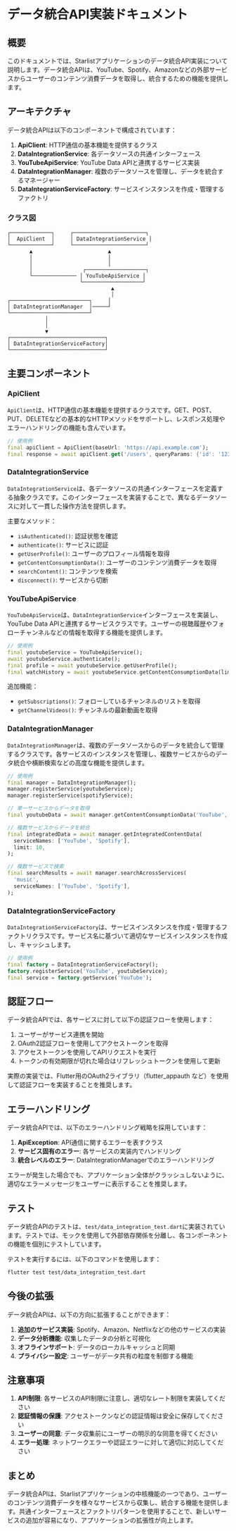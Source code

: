 # データ統合API実装ドキュメント

## 概要

このドキュメントでは、Starlistアプリケーションのデータ統合API実装について説明します。データ統合APIは、YouTube、Spotify、Amazonなどの外部サービスからユーザーのコンテンツ消費データを取得し、統合するための機能を提供します。

## アーキテクチャ

データ統合APIは以下のコンポーネントで構成されています：

1. **ApiClient**: HTTP通信の基本機能を提供するクラス
2. **DataIntegrationService**: 各データソースの共通インターフェース
3. **YouTubeApiService**: YouTube Data APIと連携するサービス実装
4. **DataIntegrationManager**: 複数のデータソースを管理し、データを統合するマネージャー
5. **DataIntegrationServiceFactory**: サービスインスタンスを作成・管理するファクトリ

### クラス図

```
┌─────────────┐     ┌───────────────────────┐
│  ApiClient  │     │ DataIntegrationService │
└─────────────┘     └───────────────────────┘
       ▲                        ▲
       │                        │
       │                        │
       │                ┌───────────────────┐
       └────────────── │ YouTubeApiService │
                       └───────────────────┘
                                 ▲
                                 │
┌─────────────────────────┐     │
│ DataIntegrationManager  │─────┘
└─────────────────────────┘
            │
            │
            ▼
┌──────────────────────────────┐
│ DataIntegrationServiceFactory│
└──────────────────────────────┘
```

## 主要コンポーネント

### ApiClient

`ApiClient`は、HTTP通信の基本機能を提供するクラスです。GET、POST、PUT、DELETEなどの基本的なHTTPメソッドをサポートし、レスポンス処理やエラーハンドリングの機能も含んでいます。

```dart
// 使用例
final apiClient = ApiClient(baseUrl: 'https://api.example.com');
final response = await apiClient.get('/users', queryParams: {'id': '123'});
```

### DataIntegrationService

`DataIntegrationService`は、各データソースの共通インターフェースを定義する抽象クラスです。このインターフェースを実装することで、異なるデータソースに対して一貫した操作方法を提供します。

主要なメソッド：
- `isAuthenticated()`: 認証状態を確認
- `authenticate()`: サービスに認証
- `getUserProfile()`: ユーザーのプロフィール情報を取得
- `getContentConsumptionData()`: ユーザーのコンテンツ消費データを取得
- `searchContent()`: コンテンツを検索
- `disconnect()`: サービスから切断

### YouTubeApiService

`YouTubeApiService`は、`DataIntegrationService`インターフェースを実装し、YouTube Data APIと連携するサービスクラスです。ユーザーの視聴履歴やフォローチャンネルなどの情報を取得する機能を提供します。

```dart
// 使用例
final youtubeService = YouTubeApiService();
await youtubeService.authenticate();
final profile = await youtubeService.getUserProfile();
final watchHistory = await youtubeService.getContentConsumptionData(limit: 10);
```

追加機能：
- `getSubscriptions()`: フォローしているチャンネルのリストを取得
- `getChannelVideos()`: チャンネルの最新動画を取得

### DataIntegrationManager

`DataIntegrationManager`は、複数のデータソースからのデータを統合して管理するクラスです。各サービスのインスタンスを管理し、複数サービスからのデータ統合や横断検索などの高度な機能を提供します。

```dart
// 使用例
final manager = DataIntegrationManager();
manager.registerService(youtubeService);
manager.registerService(spotifyService);

// 単一サービスからデータを取得
final youtubeData = await manager.getContentConsumptionData('YouTube', limit: 10);

// 複数サービスからデータを統合
final integratedData = await manager.getIntegratedContentData(
  serviceNames: ['YouTube', 'Spotify'],
  limit: 10,
);

// 複数サービスで検索
final searchResults = await manager.searchAcrossServices(
  'music',
  serviceNames: ['YouTube', 'Spotify'],
);
```

### DataIntegrationServiceFactory

`DataIntegrationServiceFactory`は、サービスインスタンスを作成・管理するファクトリクラスです。サービス名に基づいて適切なサービスインスタンスを作成し、キャッシュします。

```dart
// 使用例
final factory = DataIntegrationServiceFactory();
factory.registerService('YouTube', youtubeService);
final service = factory.getService('YouTube');
```

## 認証フロー

データ統合APIでは、各サービスに対して以下の認証フローを使用します：

1. ユーザーがサービス連携を開始
2. OAuth2認証フローを使用してアクセストークンを取得
3. アクセストークンを使用してAPIリクエストを実行
4. トークンの有効期限が切れた場合はリフレッシュトークンを使用して更新

実際の実装では、Flutter用のOAuth2ライブラリ（flutter_appauth など）を使用して認証フローを実装することを推奨します。

## エラーハンドリング

データ統合APIでは、以下のエラーハンドリング戦略を採用しています：

1. **ApiException**: API通信に関するエラーを表すクラス
2. **サービス固有のエラー**: 各サービスの実装内でハンドリング
3. **統合レベルのエラー**: DataIntegrationManagerでのエラーハンドリング

エラーが発生した場合でも、アプリケーション全体がクラッシュしないように、適切なエラーメッセージをユーザーに表示することを推奨します。

## テスト

データ統合APIのテストは、`test/data_integration_test.dart`に実装されています。テストでは、モックを使用して外部依存関係を分離し、各コンポーネントの機能を個別にテストしています。

テストを実行するには、以下のコマンドを使用します：

```bash
flutter test test/data_integration_test.dart
```

## 今後の拡張

データ統合APIは、以下の方向に拡張することができます：

1. **追加のサービス実装**: Spotify、Amazon、Netflixなどの他のサービスの実装
2. **データ分析機能**: 収集したデータの分析と可視化
3. **オフラインサポート**: データのローカルキャッシュと同期
4. **プライバシー設定**: ユーザーがデータ共有の粒度を制御する機能

## 注意事項

1. **API制限**: 各サービスのAPI制限に注意し、適切なレート制限を実装してください
2. **認証情報の保護**: アクセストークンなどの認証情報は安全に保存してください
3. **ユーザーの同意**: データ収集前にユーザーの明示的な同意を得てください
4. **エラー処理**: ネットワークエラーや認証エラーに対して適切に対応してください

## まとめ

データ統合APIは、Starlistアプリケーションの中核機能の一つであり、ユーザーのコンテンツ消費データを様々なサービスから収集し、統合する機能を提供します。共通インターフェースとファクトリパターンを使用することで、新しいサービスの追加が容易になり、アプリケーションの拡張性が向上します。
